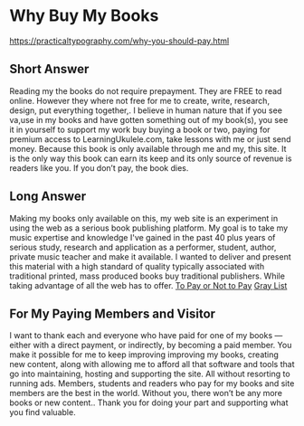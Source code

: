 # Why Buy My Books
https://practicaltypography.com/why-you-should-pay.html
## Short Answer
Reading my the books do not require prepayment. They are FREE to read online. However they where not free for me to create, write, research, design, put everything together,. I believe in human nature that if you see va,use in my books and have gotten something out of my book(s), you see it in yourself to support my work buy buying a book or two, paying for premium access to LearningUkulele.com,  take lessons with me or just send money. 
Because this book is only available through me and my, this site. It is the only way this book can earn its keep and its only source of revenue is readers like you. If you don’t pay, the book dies.
## Long Answer
Making my books only available on this, my web site is an experiment in using the web as a serious book publishing platform. My goal is to take my music expertise and knowledge I've gained in the past 40 plus years of serious study, research and application as a performer, student, author, private music teacher and make it available. 
I wanted to deliver and present this material with a high standard of quality typically associated with traditional printed, mass produced books buy traditional publishers. While taking advantage of all the web has to offer.
[To Pay or Not to Pay](https://practicaltypography.com/to-pay-or-not-to-pay.html)
[Gray List](https://practicaltypography.com/graylist.html)
## For My Paying Members and Visitor
 I want to thank each and everyone who have paid for one of my books — either with a direct payment, or indirectly, by becoming a paid member. You make it possible for me to keep improving improving my books, creating new content, along with allowing me to afford all that software and tools that go into maintaining, hosting and supporting the site. All without resorting to running ads. 
Members, students and readers who pay for my books and site members are the best  in the world. Without you, there won’t be any more books or new content.. Thank you for doing your part and supporting what you find valuable.
